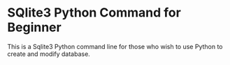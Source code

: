 # SQlite3 Python Command for Beginner 
 This is a Sqlite3 Python command line for those who wish to use Python to create and modify database. 
